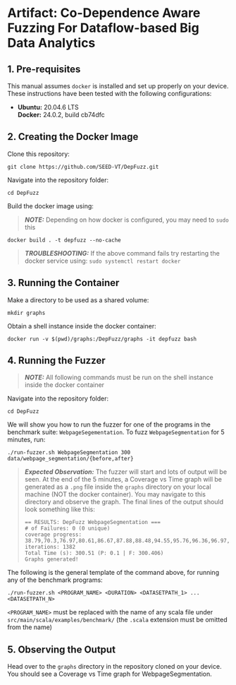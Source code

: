 # Artifact: Co-Dependence Aware Fuzzing For Dataflow-based Big Data Analytics
## 1. Pre-requisites
This manual assumes `docker` is installed and set up properly on your device.\
These instructions have been tested with the following configurations: 
* **Ubuntu:** 20.04.6 LTS\
  **Docker:** 24.0.2, build cb74dfc
## 2. Creating the Docker Image
Clone this repository:
```
git clone https://github.com/SEED-VT/DepFuzz.git
```
Navigate into the repository folder:
```
cd DepFuzz
```
Build the docker image using:
> **_NOTE:_** Depending on how docker is configured, you may need to `sudo` this
```
docker build . -t depfuzz --no-cache
```
> **_TROUBLESHOOTING:_** If the above command fails try restarting the docker service using: `sudo systemctl restart docker`

## 3. Running the Container
Make a directory to be used as a shared volume:
```
mkdir graphs
```
Obtain a shell instance inside the docker container:
```
docker run -v $(pwd)/graphs:/DepFuzz/graphs -it depfuzz bash
```
## 4. Running the Fuzzer
> **_NOTE:_** All following commands must be run on the shell instance inside the docker container

Navigate into the repository folder:
```
cd DepFuzz
```

We will show you how to run the fuzzer for one of the programs in the benchmark suite: `WebpageSegementation`. 
To fuzz `WebpageSegmentation` for 5 minutes, run:
```
./run-fuzzer.sh WebpageSegmentation 300 data/webpage_segmentation/{before,after}
```
> **_Expected Observation:_** The fuzzer will start and lots of output will be seen. At the end of the 5 minutes, a Coverage vs Time graph will be generated as a `.png` file inside the `graphs` directory on your local machine (NOT the docker container). You may navigate to this directory and observe the graph. The final lines of the output should look something like this:
> ```
> == RESULTS: DepFuzz WebpageSegmentation ===
> # of Failures: 0 (0 unique)
> coverage progress: 38.79,70.3,76.97,80.61,86.67,87.88,88.48,94.55,95.76,96.36,96.97,97.58
> iterations: 1382
> Total Time (s): 300.51 (P: 0.1 | F: 300.406)
> Graphs generated!
> ```


The following is the general template of the command above, for running any of the benchmark programs:
```
./run-fuzzer.sh <PROGRAM_NAME> <DURATION> <DATASETPATH_1> ... <DATASETPATH_N>
```
`<PROGRAM_NAME>` must be replaced with the name of any scala file under `src/main/scala/examples/benchmark/` (the `.scala` extension must be omitted from the name)

## 5. Observing the Output

Head over to the `graphs` directory in the repository cloned on your device. You should see a Coverage vs Time graph for WebpageSegmentation.

